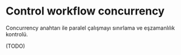 # Control workflow concurrency

Concurrency anahtarı ile paralel çalışmayı sınırlama ve eşzamanlılık kontrolü.

(TODO)
